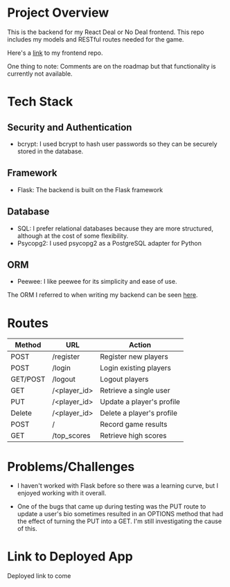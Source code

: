 # Project Overview
This is the backend for my React Deal or No Deal frontend. This repo includes my models and RESTful routes needed for the game. 

Here's a [link](https://github.com/nichro02/deal_or_no_deal_react_frontend) to my frontend repo.

One thing to note: Comments are on the roadmap but that functionality is currently not available.

# Tech Stack
## Security and Authentication
- bcrypt: I used bcrypt to hash user passwords so they can be securely stored in the database.

## Framework
- Flask: The backend is built on the Flask framework

## Database
- SQL: I prefer relational databases because they are more structured, although at the cost of some flexibility.
- Psycopg2: I used psycopg2 as a PostgreSQL adapter for Python

## ORM
- Peewee: I like peewee for its simplicity and ease of use.

The ORM I referred to when writing my backend can be seen [here](https://whimsical.com/deal-or-no-deal-orm-SCYBNCovAart56WWgh9zLT@2Ux7TurymMreRJ9CTdGZ).


# Routes
Method | URL | Action
-------|-----|-------
POST | /register | Register new players
POST | /login | Login existing players
GET/POST | /logout | Logout players
GET | /<player_id> | Retrieve a single user
PUT | /<player_id> | Update a player's profile
Delete | /<player_id> | Delete a player's profile
POST | / | Record game results
GET | /top_scores | Retrieve high scores

# Problems/Challenges
* I haven't worked with Flask before so there was a learning curve, but I enjoyed working with it overall.

* One of the bugs that came up during testing was the PUT route to update a user's bio sometimes resulted in an OPTIONS method that had the effect of turning the PUT into a GET. I'm still investigating the cause of this.

# Link to Deployed App
Deployed link to come